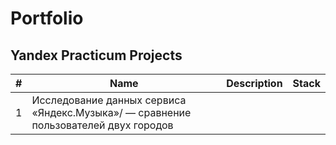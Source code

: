 # Portfolio
## Yandex Practicum Projects
|#    | Name         | Description  | Stack |
|---- |------------- |---------------| -------------|
|  1   | Исследование данных сервиса «Яндекс.Музыка»/ — сравнение пользователей двух городов  |             |              |
